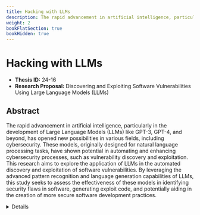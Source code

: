 ```yaml
---
title: Hacking with LLMs
description: The rapid advancement in artificial intelligence, particularly in the development of Large Language Models (LLMs) like GPT-3, GPT-4, and beyond, has opened new possibilities in various fields, including cybersecurity. These models, originally designed for natural language processing tasks, have shown potential in automating and enhancing cybersecurity processes, such as vulnerability discovery and exploitation. This research aims to explore the application of LLMs in the automated discovery and exploitation of software vulnerabilities. By leveraging the advanced pattern recognition and language generation capabilities of LLMs, this study seeks to assess the effectiveness of these models in identifying security flaws in software, generating exploit code, and potentially aiding in the creation of more secure software development practices.
weight: 2
bookFlatSection: true
bookHidden: true
---
```


# Hacking with LLMs

- **Thesis ID:** 24-16
- **Research Proposal:** Discovering and Exploiting Software Vulnerabilities Using Large Language Models (LLMs)

## Abstract

The rapid advancement in artificial intelligence, particularly in the development of Large Language Models (LLMs) like GPT-3, GPT-4, and beyond, has opened new possibilities in various fields, including cybersecurity. These models, originally designed for natural language processing tasks, have shown potential in automating and enhancing cybersecurity processes, such as vulnerability discovery and exploitation. This research aims to explore the application of LLMs in the automated discovery and exploitation of software vulnerabilities. By leveraging the advanced pattern recognition and language generation capabilities of LLMs, this study seeks to assess the effectiveness of these models in identifying security flaws in software, generating exploit code, and potentially aiding in the creation of more secure software development practices. 

<details>
<summary>Details</summary>

## 1. Introduction

### 1.1 Background

Software vulnerabilities remain a significant threat in the cybersecurity landscape, leading to breaches, data loss, and financial damages. Traditional methods of vulnerability discovery often require significant manual effort, deep expertise, and extensive time. However, the advent of Large Language Models (LLMs) has introduced new avenues for automating and enhancing this process. LLMs, trained on vast corpora of code and natural language, possess the ability to understand, analyze, and generate code snippets, making them potential tools for discovering and exploiting software vulnerabilities. This research seeks to explore the capabilities of LLMs in the context of cybersecurity, specifically focusing on their ability to identify software vulnerabilities and generate corresponding exploit code.

### 1.2 Problem Statement

Despite the promising capabilities of LLMs, their potential application in the field of cybersecurity, particularly in vulnerability discovery and exploitation, remains underexplored. There is a need to systematically assess the effectiveness, limitations, and ethical implications of using LLMs in this domain. This research aims to fill this gap by investigating how LLMs can be utilized to discover and exploit software vulnerabilities, what types of vulnerabilities they are most effective at identifying, and the ethical considerations involved in using AI for such purposes.

### 1.3 Objectives

1. To explore the ability of LLMs to analyze source code and identify potential software vulnerabilities.
2. To evaluate the effectiveness of LLMs in generating exploit code for discovered vulnerabilities.
3. To assess the limitations and challenges of using LLMs for vulnerability discovery and exploitation.
4. To propose ethical guidelines and best practices for the use of LLMs in cybersecurity.

## 2. Literature Review

### 2.1 Overview of Software Vulnerabilities

An examination of the common types of software vulnerabilities, such as buffer overflows, SQL injections, cross-site scripting (XSS), and race conditions. Discussion on traditional methods of vulnerability discovery and exploitation, highlighting their strengths and limitations.

### 2.2 Large Language Models and Their Capabilities

Review of the development and capabilities of LLMs like GPT-3, GPT-4, and others. Discussion on how these models are trained, their ability to understand and generate code, and their applications in various domains, including cybersecurity.

### 2.3 Application of AI in Cybersecurity

A review of existing research on the application of artificial intelligence and machine learning in cybersecurity. This includes studies on the use of AI for malware detection, intrusion detection systems, and automated code analysis. The review will also cover initial studies on using LLMs for security purposes.

### 2.4 Ethical Considerations in AI-Driven Vulnerability Discovery

An exploration of the ethical implications of using AI, specifically LLMs, for vulnerability discovery and exploitation. This includes discussions on responsible disclosure, the dual-use nature of AI, and the potential risks of automating exploitation.

## 3. Research Methodology

### 3.1 Phase 1: Data Collection and Preparation

1. **Dataset Collection**: Gather a diverse dataset of open-source software projects, including code repositories known to contain vulnerabilities. Public vulnerability databases such as the National Vulnerability Database (NVD) will also be utilized.
2. **Preprocessing**: Clean and preprocess the code data to ensure it is suitable for analysis by LLMs, including tokenization, removing irrelevant comments, and structuring the code for input into LLMs.

### 3.2 Phase 2: LLM Training and Fine-Tuning

1. **Model Selection**: Select and fine-tune existing LLMs (e.g., GPT-4, Codex) on the prepared dataset to focus on code analysis and vulnerability detection.
2. **Fine-Tuning for Exploitation**: Fine-tune the model further to understand exploitation techniques, using datasets of exploit code and corresponding vulnerabilities.

### 3.3 Phase 3: Vulnerability Discovery and Exploitation

1. **Vulnerability Discovery**: Use the fine-tuned LLM to analyze the codebase and identify potential vulnerabilities. Document the types of vulnerabilities discovered and compare them with known vulnerabilities in the codebase.
2. **Exploit Generation**: For each identified vulnerability, task the LLM with generating corresponding exploit code. Evaluate the quality, effectiveness, and accuracy of the generated exploits.

### 3.4 Phase 4: Evaluation and Analysis

1. **Effectiveness Analysis**: Assess the effectiveness of the LLM in discovering and exploiting vulnerabilities. This includes measuring the true positive rate, false positive rate, and the types of vulnerabilities the model is most and least effective at identifying.
2. **Comparison with Traditional Methods**: Compare the results of the LLM-driven approach with traditional vulnerability discovery and exploitation methods in terms of speed, accuracy, and effort.
3. **Limitations and Challenges**: Identify the limitations and challenges encountered during the research, including difficulties in training the LLM, the accuracy of vulnerability detection, and the complexity of generated exploits.

### 3.5 Phase 5: Ethical Considerations and Mitigation Strategies

1. **Ethical Guidelines**: Develop ethical guidelines for the use of LLMs in vulnerability discovery and exploitation, considering responsible disclosure practices and the risks of misuse.
2. **Mitigation Strategies**: Propose strategies to mitigate the risks associated with LLM-driven vulnerability research, including safeguards against the dual-use nature of such technologies.

## 4. Expected Outcomes

1. **Insight into LLM Capabilities**: A comprehensive understanding of the capabilities and limitations of LLMs in the context of software vulnerability discovery and exploitation.
2. **Effective Vulnerability Discovery Techniques**: Development of techniques that leverage LLMs for more effective and efficient identification of software vulnerabilities.
3. **Ethical Framework**: A set of ethical guidelines and best practices for the responsible use of LLMs in cybersecurity research.
4. **Academic Contributions**: Publication of findings in cybersecurity journals and conferences, contributing to the growing body of knowledge on AI applications in cybersecurity.

## 5. Timeline

| Phase                                   | Duration   |
|-----------------------------------------|------------|
| Data Collection and Preparation         | 2 months   |
| LLM Training and Fine-Tuning            | 3 months   |
| Vulnerability Discovery and Exploitation| 3 months   |
| Evaluation and Analysis                 | 2 weeks   |
| Ethical Considerations and Reporting    | 1 week    |
| Thesis Writing and Submission           | 2 weeks    |

## 6. Conclusion

This research proposal outlines a comprehensive study on the application of Large Language Models (LLMs) in the discovery and exploitation of software vulnerabilities. By exploring the capabilities of LLMs in automating and enhancing vulnerability research, this study aims to contribute to both the cybersecurity and AI research communities. The findings will provide valuable insights into the potential and limitations of LLMs in cybersecurity, as well as establish ethical guidelines for their responsible use.

## 7. References

1. Research papers on software vulnerabilities and traditional methods of discovery and exploitation.
2. Documentation and literature on Large Language Models, including GPT-3, GPT-4, and Codex.
3. Existing studies on the application of AI and LLMs in cybersecurity.
4. Ethical guidelines and discussions on the use of AI in security-sensitive applications.
5. [LLM agents can autonomously hack websites](https://arxiv.org/abs/2402.06664)
6. [LLM Agents can Autonomously Exploit One-day Vulnerabilities](https://arxiv.org/abs/2404.08144)
7. [Teams of LLM Agents can Exploit Zero-Day Vulnerabilities](https://arxiv.org/abs/2406.01637)
8. [Harnessing Large Language Models for Software Vulnerability Detection: A Comprehensive Benchmarking Study](https://arxiv.org/abs/2405.15614)
9. [Project Naptime: Evaluating Offensive Security Capabilities of Large Language Models](https://googleprojectzero.blogspot.com/2024/06/project-naptime.html)
10. [Using AI for Offensive Security](https://cloudsecurityalliance.org/artifacts/using-ai-for-offensive-security)
11. [Challenging Machine Learning Algorithms in Predicting Vulnerable JavaScript Functions](https://arxiv.org/html/2405.07213v1)
12. [Large Language Model for Vulnerability Detection: Emerging Results and Future Directions](https://arxiv.org/abs/2401.15468)
13. [OWASP LLM Applications](https://github.com/OWASP/www-project-top-10-for-large-language-model-applications/wiki/Vulnerable-LLM-Applications) <- **Train yourself**
14. [OWASP LLM Exploit Generation v1.0](https://genaisecurityproject.com/resource/owasp-llm-exploit-generation-v1-0-pdf/)

</details>
